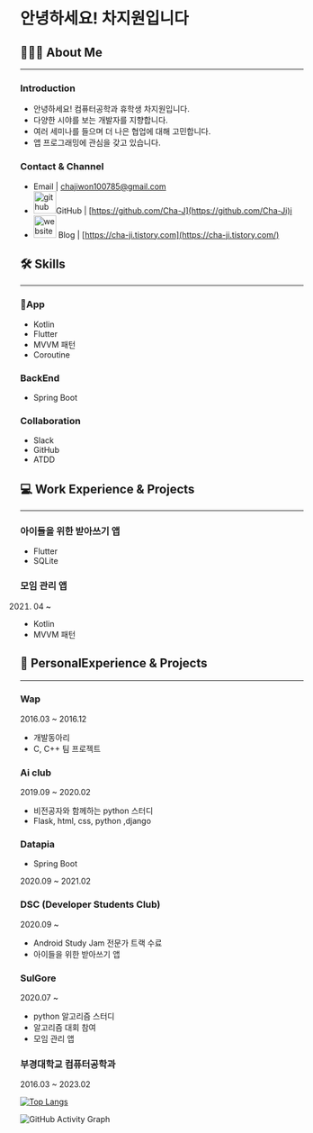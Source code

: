# 안녕하세요! 차지원입니다

## 👨🏻‍💻 About Me

---

### Introduction

- 안녕하세요! 컴퓨터공학과 휴학생 차지원입니다.
- 다양한 시야를 보는 개발자를 지향합니다.
- 여러 세미나를 들으며 더 나은 협업에 대해 고민합니다.
- 앱 프로그래밍에 관심을 갖고 있습니다.

### Contact & Channel

- Email | chajiwon100785@gmail.com
- [<img src='https://cdn.jsdelivr.net/npm/simple-icons@3.0.1/icons/github.svg' alt='github' height='40'>](https://github.com/Cha-Ji)GitHub | [https://github.com/Cha-J](https://github.com/Cha-Ji)i
- [<img src='https://cdn.jsdelivr.net/npm/simple-icons@3.0.1/icons/icloud.svg' alt='website' height='40'>](https://cha-ji.tistory.com)  Blog | [https://cha-ji.tistory.com](https://cha-ji.tistory.com/)

## 🛠️  Skills

---

### 📱App

- Kotlin
- Flutter
- MVVM 패턴
- Coroutine

### BackEnd

- Spring Boot

### Collaboration

- Slack
- GitHub
- ATDD

## 💻 Work Experience & Projects

---

### 아이들을 위한 받아쓰기 앱

- Flutter
- SQLite

### 모임 관리 앱

2021. 04 ~

- Kotlin
- MVVM 패턴

## 🏃 PersonalExperience & Projects

---

### Wap

2016.03 ~ 2016.12

- 개발동아리
- C, C++ 팀 프로젝트

### Ai club

2019.09 ~ 2020.02

- 비전공자와 함께하는 python 스터디
- Flask, html, css, python ,django

### Datapia

- Spring Boot

2020.09 ~ 2021.02

### DSC (Developer Students Club)

2020.09 ~

- Android Study Jam 전문가 트랙 수료
- 아이들을 위한 받아쓰기 앱

### SulGore

2020.07 ~

- python 알고리즘 스터디
- 알고리즘 대회 참여
- 모임 관리 앱

### 부경대학교 컴퓨터공학과

2016.03 ~ 2023.02

[![Top Langs](https://github-readme-stats.vercel.app/api/top-langs/?username=Cha-Ji)](https://github.com/anuraghazra/github-readme-stats)

![GitHub Activity Graph](https://activity-graph.herokuapp.com/graph?username=Cha-Ji)  
